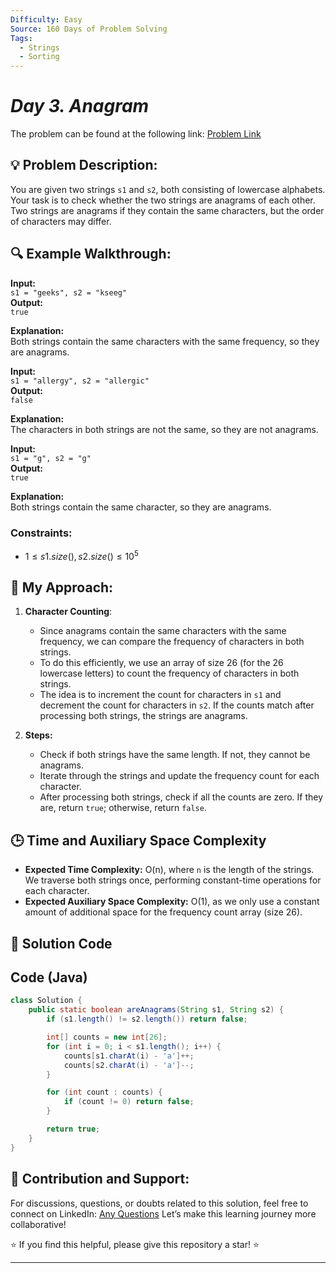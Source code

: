 ```yaml
---
Difficulty: Easy  
Source: 160 Days of Problem Solving  
Tags:
  - Strings
  - Sorting  
---
```


#  _Day 3. Anagram_ 
The problem can be found at the following link: [Problem Link](https://www.geeksforgeeks.org/batch/gfg-160-problems/track/string-gfg-160/problem/anagram-1587115620)

## 💡 **Problem Description:**

You are given two strings `s1` and `s2`, both consisting of lowercase alphabets. Your task is to check whether the two strings are anagrams of each other. Two strings are anagrams if they contain the same characters, but the order of characters may differ.

## 🔍 **Example Walkthrough:**

**Input:**  
`s1 = "geeks", s2 = "kseeg"`  
**Output:**  
`true`

**Explanation:**  
Both strings contain the same characters with the same frequency, so they are anagrams.

**Input:**  
`s1 = "allergy", s2 = "allergic"`  
**Output:**  
`false`

**Explanation:**  
The characters in both strings are not the same, so they are not anagrams.

**Input:**  
`s1 = "g", s2 = "g"`  
**Output:**  
`true`

**Explanation:**  
Both strings contain the same character, so they are anagrams.

### Constraints:
- $`1 ≤ s1.size(), s2.size() ≤ 10^5`$

## 🎯 **My Approach:**

1. **Character Counting**:  
   - Since anagrams contain the same characters with the same frequency, we can compare the frequency of characters in both strings.  
   - To do this efficiently, we use an array of size 26 (for the 26 lowercase letters) to count the frequency of characters in both strings.  
   - The idea is to increment the count for characters in `s1` and decrement the count for characters in `s2`. If the counts match after processing both strings, the strings are anagrams.

2. **Steps:**  
   - Check if both strings have the same length. If not, they cannot be anagrams.  
   - Iterate through the strings and update the frequency count for each character.  
   - After processing both strings, check if all the counts are zero. If they are, return `true`; otherwise, return `false`.

## 🕒 **Time and Auxiliary Space Complexity** 

- **Expected Time Complexity:** O(n), where `n` is the length of the strings. We traverse both strings once, performing constant-time operations for each character.
- **Expected Auxiliary Space Complexity:** O(1), as we only use a constant amount of additional space for the frequency count array (size 26).

## 📝 **Solution Code**

## Code (Java)

```java
class Solution {
    public static boolean areAnagrams(String s1, String s2) {
        if (s1.length() != s2.length()) return false;

        int[] counts = new int[26];
        for (int i = 0; i < s1.length(); i++) {
            counts[s1.charAt(i) - 'a']++;
            counts[s2.charAt(i) - 'a']--;
        }

        for (int count : counts) {
            if (count != 0) return false;
        }

        return true;
    }
}
```

## 🎯 **Contribution and Support:**

For discussions, questions, or doubts related to this solution, feel free to connect on LinkedIn: [Any Questions](https://www.linkedin.com/in/sanjana-yadav007
) Let’s make this learning journey more collaborative!

⭐ If you find this helpful, please give this repository a star! ⭐

---
